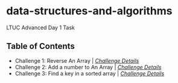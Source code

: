 # data-structures-and-algorithms

LTUC Advanced Day 1 Task

## Table of Contents

- Challenge 1: Reverse An Array | *[Challenge Details](/Challenges/1/README.md)*
- Challenge 2: Add a number to An Array | *[Challenge Details](/Challenges/2/README.md)*
- Challenge 3: Find a key in a sorted array | *[Challenge Details](/Challenges/3/README.md)*
